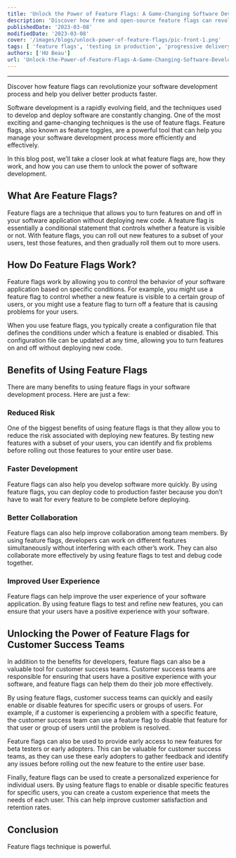 ```yaml
---
title: 'Unlock the Power of Feature Flags: A Game-Changing Software Development Technique'
description: 'Discover how free and open-source feature flags can revolutionize your software development process and help you deliver better products faster.'
publishedDate: '2023-03-08'
modifiedDate: '2023-03-08'
cover: '/images/blogs/unlock-power-of-feature-flags/pic-front-1.png'
tags: [ 'feature flags', 'testing in production', 'progressive delivery' ]
authors: ['HU Beau']
url: 'Unlock-the-Power-of-Feature-Flags-A-Game-Changing-Software-Development-Technique'
---
```


-----------------------

Discover how feature flags can revolutionize your software development process and help you deliver better products faster.

Software development is a rapidly evolving field, and the techniques used to develop and deploy software are constantly changing. One of the most exciting and game-changing techniques is the use of feature flags. Feature flags, also known as feature toggles, are a powerful tool that can help you manage your software development process more efficiently and effectively.

In this blog post, we’ll take a closer look at what feature flags are, how they work, and how you can use them to unlock the power of software development.

## What Are Feature Flags?

Feature flags are a technique that allows you to turn features on and off in your software application without deploying new code. A feature flag is essentially a conditional statement that controls whether a feature is visible or not. With feature flags, you can roll out new features to a subset of your users, test those features, and then gradually roll them out to more users.

## How Do Feature Flags Work?

Feature flags work by allowing you to control the behavior of your software application based on specific conditions. For example, you might use a feature flag to control whether a new feature is visible to a certain group of users, or you might use a feature flag to turn off a feature that is causing problems for your users.

When you use feature flags, you typically create a configuration file that defines the conditions under which a feature is enabled or disabled. This configuration file can be updated at any time, allowing you to turn features on and off without deploying new code.

## Benefits of Using Feature Flags

There are many benefits to using feature flags in your software development process. Here are just a few:

### Reduced Risk

One of the biggest benefits of using feature flags is that they allow you to reduce the risk associated with deploying new features. By testing new features with a subset of your users, you can identify and fix problems before rolling out those features to your entire user base.

### Faster Development

Feature flags can also help you develop software more quickly. By using feature flags, you can deploy code to production faster because you don’t have to wait for every feature to be complete before deploying.

### Better Collaboration

Feature flags can also help improve collaboration among team members. By using feature flags, developers can work on different features simultaneously without interfering with each other’s work. They can also collaborate more effectively by using feature flags to test and debug code together.

### Improved User Experience

Feature flags can help improve the user experience of your software application. By using feature flags to test and refine new features, you can ensure that your users have a positive experience with your software.

## Unlocking the Power of Feature Flags for Customer Success Teams

In addition to the benefits for developers, feature flags can also be a valuable tool for customer success teams. Customer success teams are responsible for ensuring that users have a positive experience with your software, and feature flags can help them do their job more effectively.

By using feature flags, customer success teams can quickly and easily enable or disable features for specific users or groups of users. For example, if a customer is experiencing a problem with a specific feature, the customer success team can use a feature flag to disable that feature for that user or group of users until the problem is resolved.

Feature flags can also be used to provide early access to new features for beta testers or early adopters. This can be valuable for customer success teams, as they can use these early adopters to gather feedback and identify any issues before rolling out the new feature to the entire user base.

Finally, feature flags can be used to create a personalized experience for individual users. By using feature flags to enable or disable specific features for specific users, you can create a custom experience that meets the needs of each user. This can help improve customer satisfaction and retention rates.


## Conclusion

Feature flags technique is powerful.